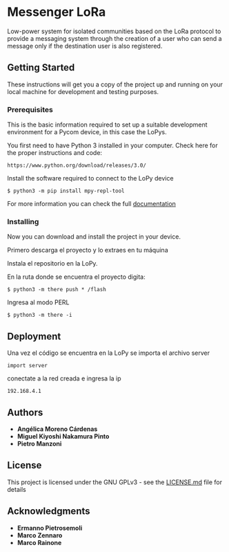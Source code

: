 # Messenger LoRa

Low-power system for isolated communities based on the LoRa protocol to provide a messaging system through the creation of a user who can send a message only if the destination user is also registered.

## Getting Started

These instructions will get you a copy of the project up and running on your local machine for development and testing purposes.

### Prerequisites

This is the basic information required to set up a suitable development environment for a Pycom device, in this case the LoPys.

You first need to have Python 3 installed in your computer. Check here for the proper instructions and code:

```
https://www.python.org/download/releases/3.0/
```

Install the software required to connect to the LoPy device

```
$ python3 -m pip install mpy-repl-tool
```

For more information you can check the full [documentation](https://docs.pycom.io/)

### Installing

Now you can download and install the project in your device.


Primero descarga el proyecto y lo extraes en tu máquina

Instala el repositorio en la LoPy.

En la ruta donde se encuentra el proyecto digita:
```
$ python3 -m there push * /flash
```
Ingresa al modo PERL
```
$ python3 -m there -i
```
## Deployment

Una vez el código se encuentra en la LoPy se importa el archivo server
```
import server
```
conectate a la red creada e ingresa la ip
```
192.168.4.1
```
## Authors

* **Angélica Moreno Cárdenas**
* **Miguel Kiyoshi Nakamura Pinto**
* **Pietro Manzoni**

## License

This project is licensed under the GNU GPLv3 - see the [LICENSE.md](license.md) file for details

## Acknowledgments

* **Ermanno Pietrosemoli**
* **Marco Zennaro**
* **Marco Rainone**